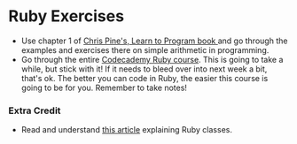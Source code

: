 # Ruby Exercises

- Use chapter 1 of [Chris Pine's, Learn to Program book ](https://pine.fm/LearnToProgram/chap_01.html) and go through the examples and exercises there on simple arithmetic in programming.
- Go through the entire [Codecademy Ruby course](https://www.codecademy.com/learn/ruby). This is going to take a while, but stick with it! If it needs to bleed over into next week a bit, that's ok. The better you can code in Ruby, the easier this course is going to be for you. Remember to take notes!


### Extra Credit
- Read and understand [this article](https://blog.makersacademy.com/coding101-ruby-classes-explained-b0645a721288#.3fraw5sks) explaining Ruby classes.